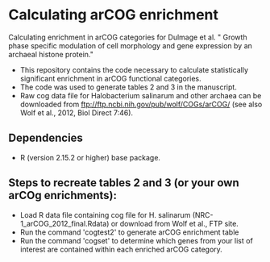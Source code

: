 # 
# Calculating arCOG enrichment

Calculating enrichment in arCOG categories for Dulmage et al. " Growth phase specific modulation of cell morphology and gene expression by an archaeal histone protein."

- This repository contains the code necessary to calculate statistically significant enrichment in arCOG functional categories. 
- The code was used to generate tables 2 and 3 in the manuscript.
- Raw cog data file for Halobacterium salinarum and other archaea can be downloaded from ftp://ftp.ncbi.nih.gov/pub/wolf/COGs/arCOG/ (see also Wolf et al., 2012, Biol Direct 7:46).

## **Dependencies**

- R (version 2.15.2 or higher) base package.

## **Steps to recreate tables 2 and 3 (or your own arCOg enrichments):**

- Load R data file containing cog file for H. salinarum (NRC-1\_arCOG\_2012\_final.Rdata) or download from Wolf et al., FTP site.
- Run the command 'cogtest2' to generate arCOG enrichment table
- Run the command 'cogset' to determine which genes from your list of interest are contained within each enriched arCOG category.
